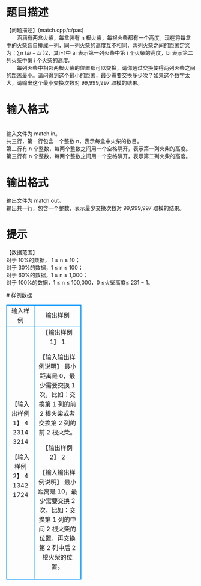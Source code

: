 # 

 
 # 题目描述 
<p>
【问题描述】(match.cpp/c/pas)<br>　　涵涵有两盒火柴，每盒装有 n 根火柴，每根火柴都有一个高度。现在将每盒中的火柴各自排成一列，同一列火柴的高度互不相同，两列火柴之间的距离定义为：∑n (&#119886;&#119894; &#8722; &#119887;&#119894; )2，其i=1中 ai 表示第一列火柴中第 i 个火柴的高度，bi 表示第二列火柴中第 i 个火柴的高度。<br>　　每列火柴中相邻两根火柴的位置都可以交换，请你通过交换使得两列火柴之间的距离最小。请问得到这个最小的距离，最少需要交换多少次？如果这个数字太大，请输出这个最小交换次数对 99,999,997 取模的结果。<br></p> 

 
 # 输入格式 
<p>
<br>输入文件为 match.in。<br>共三行，第一行包含一个整数 n，表示每盒中火柴的数目。<br>第二行有 n 个整数，每两个整数之间用一个空格隔开，表示第一列火柴的高度。<br>第三行有 n 个整数，每两个整数之间用一个空格隔开，表示第二列火柴的高度。<br></p> 

 
 # 输出格式 
<p>
输出文件为 match.out。<br>输出共一行，包含一个整数，表示最少交换次数对 99,999,997 取模的结果。<br></p> 

 
 # 提示 
<p>
【数据范围】<br>对于 10%的数据， 1 ≤ n ≤ 10；<br>对于 30%的数据，1 ≤ n ≤ 100；<br>对于 60%的数据，1 ≤ n ≤ 1,000；<br>对于 100%的数据，1 ≤ n ≤ 100,000，0 ≤火柴高度≤ 231 &#8722; 1。<br></p> 
# 样例数据
<style>
        table,table tr th, table tr td { border:1px solid #0094ff; }
        table { width: 200px; min-height: 25px; line-height: 25px; text-align: center; border-collapse: collapse;}   
    </style>
<table>
	<tr>
		<td>输入样例</td>
		<td>输出样例</td>
	</tr>
<tr><td>【输入出样例 1】
4
2314
3214


【输入样例 2】
4
1342
1724
</td><td>【输出样例 1】
1

【输入输出样例说明】
   最小距离是 0，最少需要交换 1 次，比如：交换第 1 列的前 2 根火柴或者交换第 2 列的前 2 根火柴。


【输出样例 2】
2


【输入输出样例说明】
最小距离是 10，最少需要交换 2 次，比如：交换第 1 列的中间 2 根火柴的位置，再交换第 2 列中后 2 根火柴的位置。</td></tr></table>
